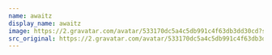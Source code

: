 ```yaml
---
name: awaitz
display_name: awaitz
image: https://2.gravatar.com/avatar/533170dc5a4c5db991c4f63db3dd30cd?s=144&amp;d=https%3A%2F%2F2.gravatar.com%2Favatar%2Fad516503a11cd5ca435acc9bb6523536%3Fs%3D48&amp;r=G
src_original: https://2.gravatar.com/avatar/533170dc5a4c5db991c4f63db3dd30cd?s=48&amp;d=https%3A%2F%2F2.gravatar.com%2Favatar%2Fad516503a11cd5ca435acc9bb6523536%3Fs%3D48&amp;r=G
---
```

